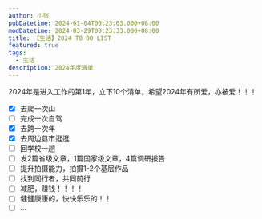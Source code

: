 ```yaml
---
author: 小张
pubDatetime: 2024-01-04T00:23:03.000+08:00
modDatetime: 2024-03-29T00:23:33.000+08:00
title: 【生活】2024 TO DO LIST
featured: true
tags:
  - 生活
description: 2024年度清单
---
```


2024年是进入工作的第1年，立下10个清单，希望2024年有所爱，亦被爱！！！

- [x] 去爬一次山
- [ ] 完成一次自驾
- [x] 去跨一次年
- [x] 去周边县市逛逛
- [ ] 回学校一趟
- [ ] 发2篇省级文章，1篇国家级文章，4篇调研报告
- [ ] 提升拍摄能力，拍摄1-2个基层作品
- [ ] 找到同行者，共同前行
- [ ] 减肥，赚钱！！！！
- [ ] 健健康康的，快快乐乐的！！
- [ ] ...

